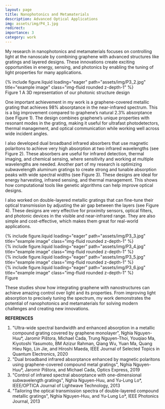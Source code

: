 ```yaml
---
layout: page
title: Nanophotonics and Metamaterials
description: Advanced Optical Applications
img: assets/img/P4_1.jpg
redirect:
importance: 3
category: work
---
```

My research in nanophotonics and metamaterials focuses on controlling light at the nanoscale by combining graphene with advanced structures like gratings and layered designs. These innovations create exciting opportunities in energy, sensing, and photonics by enabling the tuning of light properties for many applications.
<div class="row">
    <div class="col-sm mt-3 mt-md-0">
        {% include figure.liquid loading="eager" path="assets/img/P3_2.jpg" title="example image" class="img-fluid rounded z-depth-1" %}
    </div>
    <div class="caption">
        Figure 1 A 3D representation of our photonic structure design
    </div>

One important achievement in my work is a graphene-covered metallic grating that achieves 98% absorptance in the near-infrared spectrum. This is a big improvement compared to graphene’s natural 2.3% absorptance (see Figure 1). The design combines graphene’s unique properties with resonant modes in the grating, making it useful for ultrafast photodetectors, thermal management, and optical communication while working well across wide incident angles.

I also developed dual broadband infrared absorbers that use magnetic polaritons to achieve very high absorption at two infrared wavelengths (see Figure 2). These absorbers are useful for infrared detection, thermal imaging, and chemical sensing, where sensitivity and working at multiple wavelengths are needed. Another part of my research is optimizing subwavelength aluminum gratings to create strong and tunable absorption peaks with wide spectral widths (see Figure 3). These designs are ideal for energy harvesting, infrared sensing, and thermal management. This shows how computational tools like genetic algorithms can help improve optical designs.

I also worked on double-layered metallic gratings that can fine-tune their optical transmission by adjusting the air gap between the layers (see Figure 4). These designs are very effective for proximity sensors, optical filters, and photonic devices in the visible and near-infrared range. They are also simple and cost-effective, which makes them great for real-world applications.
<div class="row">
    <div class="col-sm mt-3 mt-md-0">
        {% include figure.liquid loading="eager" path="assets/img/P3_3.jpg" title="example image" class="img-fluid rounded z-depth-1" %}
    </div>
    <div class="col-sm mt-3 mt-md-0">
        {% include figure.liquid loading="eager" path="assets/img/P3_4.jpg" title="example image" class="img-fluid rounded z-depth-1" %}
    </div>
    <div class="col-sm mt-3 mt-md-0">
        {% include figure.liquid loading="eager" path="assets/img/P3_5.jpg" title="example image" class="img-fluid rounded z-depth-1" %}
    </div>
    <div class="col-sm mt-3 mt-md-0">
        {% include figure.liquid loading="eager" path="assets/img/P3_6.jpg" title="example image" class="img-fluid rounded z-depth-1" %}
    </div>
</div>
<div class="caption">
    Figure
</div>

These studies show how integrating graphene with nanostructures can achieve amazing control over light and its properties. From improving light absorption to precisely tuning the spectrum, my work demonstrates the potential of nanophotonics and metamaterials for solving modern challenges and creating new innovations.

<strong> REFERENCES </strong>
1. "Ultra-wide spectral bandwidth and enhanced absorption in a metallic compound grating covered by graphene monolayer", Nghia Nguyen-Huu*, Jaromir Pištora, Michael Cada, Trung Nguyen-Thoi, Youqiao Ma, Kiyotoshi Yasumoto, BM Azizur Rahman, Qiang Wu, Yuan Ma, Quang Hieu Ngo, Lin Jie, and Hiroshi Maeda, IEEE Journal of Selected Topics in Quantum Electronics, 2020
2. "Dual broadband infrared absorptance enhanced by magnetic polaritons using graphene-covered compound metal gratings", Nghia Nguyen-Huu*, Jaromir Pištora, and Michael Cada, Optics Express, 2019
3. "Control of infrared spectral absorptance with one-dimensional subwavelength gratings", Nghia Nguyen-Huu, and Yu-Lung Lo*, IEEE/OPTICA Journal of Lightwave Technology, 2013
4. "Tailoring the optical transmission spectra of double-layered compound metallic gratings", Nghia Nguyen-Huu, and Yu-Lung Lo*, IEEE Photonics Journal, 2013
